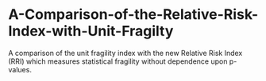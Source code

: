 # A-Comparison-of-the-Relative-Risk-Index-with-Unit-Fragilty
A comparison of the unit fragility index with the new Relative Risk Index (RRI) which measures statistical fragility without dependence upon p-values.
